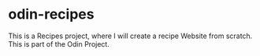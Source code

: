 # odin-recipes

This is a Recipes project, where I will create a recipe Website from scratch. This is part of the Odin Project. 
